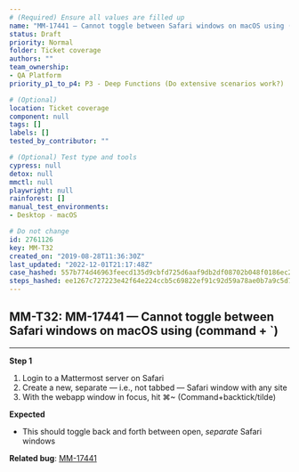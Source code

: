 ```yaml
---
# (Required) Ensure all values are filled up
name: "MM-17441 — Cannot toggle between Safari windows on macOS using (command + `)"
status: Draft
priority: Normal
folder: Ticket coverage
authors: ""
team_ownership: 
- QA Platform
priority_p1_to_p4: P3 - Deep Functions (Do extensive scenarios work?)

# (Optional)
location: Ticket coverage
component: null
tags: []
labels: []
tested_by_contributor: ""

# (Optional) Test type and tools
cypress: null
detox: null
mmctl: null
playwright: null
rainforest: []
manual_test_environments: 
- Desktop - macOS

# Do not change
id: 2761126
key: MM-T32
created_on: "2019-08-28T11:36:30Z"
last_updated: "2022-12-01T21:17:48Z"
case_hashed: 557b774d46963feecd135d9cbfd725d6aaf9db2df08702b048f0186ec2815c948422f9de1a1346045bd0f7c6e73c9696
steps_hashed: ee1267c727223e42f64e224ccb5c69822ef91c92d59a78ae0b7a9c5d7b0bef2ed100267a8c08cc305d966f1e493c057c
---
```


<!-- (Auto-generated) Based on frontmatter's "key" and "name" -->

## MM-T32: MM-17441 — Cannot toggle between Safari windows on macOS using (command + `)

---

**Step 1**

1. Login to a Mattermost server on Safari
2. Create a new, separate — i.e., not tabbed — Safari window with any site
3. With the webapp window in focus, hit ⌘\~ (Command+backtick/tilde)

**Expected**

- This should toggle back and forth between open, _separate_ Safari windows

**Related bug**: [MM-17441](https://mattermost.atlassian.net/browse/MM-17441)
